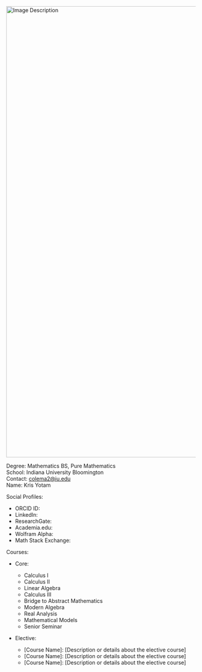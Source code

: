 <a href="https://github.com/user-attachments/assets/a8b61771-f3bd-42f5-b42b-69a3e2aa2e08">
  <img src="https://github.com/user-attachments/assets/a8b61771-f3bd-42f5-b42b-69a3e2aa2e08" style="width: 1200px;" alt="Image Description">
</a>

Degree: Mathematics BS, Pure Mathematics  
School: Indiana University Bloomington  
Contact: colema2@iu.edu  
Name: Kris Yotam  

Social Profiles:
- ORCID ID: 
- LinkedIn: 
- ResearchGate: 
- Academia.edu: 
- Wolfram Alpha: 
- Math Stack Exchange: 

Courses:
- Core:
  - Calculus I
  - Calculus II
  - Linear Algebra
  - Calculus III
  - Bridge to Abstract Mathematics
  - Modern Algebra
  - Real Analysis
  - Mathematical Models
  - Senior Seminar

- Elective:
  - [Course Name]: [Description or details about the elective course]
  - [Course Name]: [Description or details about the elective course]
  - [Course Name]: [Description or details about the elective course]

